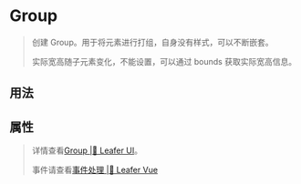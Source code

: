 <script setup lang="ts">
import code from './Group.vue?raw'
</script>

# Group
>
> 创建 Group。用于将元素进行打组，自身没有样式，可以不断嵌套。
>
> 实际宽高随子元素变化，不能设置，可以通过 bounds 获取实际宽高信息。

## 用法

<Repl :code />

## 属性
> 详情查看[Group |🌿 Leafer UI](https://www.leaferjs.com/ui/guide/display/Group.html)。
>
> 事件请查看[事件处理 |🌿 Leafer Vue](/guide/events/events)
